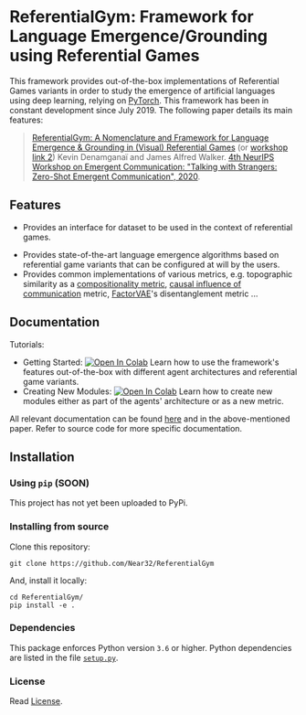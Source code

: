 # ReferentialGym: Framework for Language Emergence/Grounding using Referential Games

This framework provides out-of-the-box implementations of Referential Games variants in order to study the emergence of artificial languages using deep learning, relying on [PyTorch](https://www.pytorch.org). 
This framework has been in constant development since July 2019.
The following paper details its main features:


> [ReferentialGym: A Nomenclature and Framework for Language Emergence & Grounding in (Visual) Referential Games](https://arxiv.org/abs/2012.09486) (or [workshop link 2](https://drive.google.com/file/d/1p6rgNcvtug7UuVHrEgDIZNI6nYILkqZR/view?usp=sharing))
> Kevin Denamganaï and James Alfred Walker.
> [4th NeurIPS Workshop on Emergent Communication: "Talking with Strangers: Zero-Shot Emergent Communication", 2020](https://sites.google.com/view/emecom2020).

## Features

<!--
+ PyTorch implementation of: [A2C](https://hackernoon.com/intuitive-rl-intro-to-advantage-actor-critic-a2c-4ff545978752),[REINFORCE](https://danielhp95.github.io/policy-gradient-algorithms-a-review),[PPO](https://arxiv.org/abs/1707.06347)...
-->
+ Provides an interface for dataset to be used in the context of referential games. 
<!--
See [Adding a new dataset](docs/adding-a-new-dataset.md).
-->
+ Provides state-of-the-art language emergence algorithms based on referential game variants that can be configured at will by the users.
+ Provides common implementations of various metrics, e.g. topographic similarity as a [compositionality metric](https://arxiv.org/abs/1804.03984), [causal influence of communication](https://arxiv.org/abs/1903.05168) metric, [FactorVAE](https://arxiv.org/abs/1802.05983)'s disentanglement metric ...

## Documentation 

Tutorials: 
* Getting Started: [![Open In Colab](https://colab.research.google.com/assets/colab-badge.svg)](https://colab.research.google.com/github/Near32/ReferentialGym/blob/master/examples/tutorial-getting-started.ipynb) Learn how to use the framework's features out-of-the-box with different agent architectures and referential game variants.
* Creating New Modules:  [![Open In Colab](https://colab.research.google.com/assets/colab-badge.svg)](https://colab.research.google.com/github/Near32/ReferentialGym/blob/master/examples/tutorial-creating-new-modules.ipynb) Learn how to create new modules either as part of the agents' architecture or as a new metric.

All relevant documentation can be found [here](https://near32.github.io/ReferentialGym/html/index.html) and in the above-mentioned paper. Refer to source code for more specific documentation.

## Installation

### Using `pip` (**SOON**)

This project has not yet been uploaded to PyPi.

<!--
This project can be found in [PyPi](LINK TO PYPI project) (Python Package Index). It can be installed via
`pip`:

`pip install referentialgym`
-->

### Installing from source

Clone this repository:

```
git clone https://github.com/Near32/ReferentialGym
```

And, install it locally:
```
cd ReferentialGym/
pip install -e .
```

### Dependencies

This package enforces Python version `3.6` or higher. 
Python dependencies are listed in the file [`setup.py`](./setup.py). 

### License

Read [License](LICENSE).
